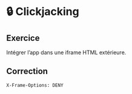 # 🔒 Clickjacking

## Exercice

Intégrer l’app dans une iframe HTML extérieure.

## Correction

`X-Frame-Options: DENY`
